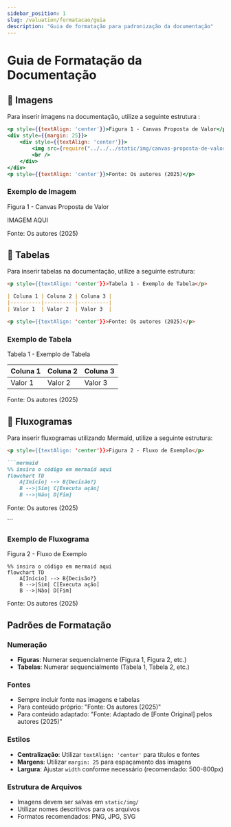```yaml
---
sidebar_position: 1
slug: /valuation/formatacao/guia
description: "Guia de formatação para padronização da documentação"
---
```


# Guia de Formatação da Documentação

## 📌 Imagens

Para inserir imagens na documentação, utilize a seguinte estrutura :

```jsx
<p style={{textAlign: 'center'}}>Figura 1 - Canvas Proposta de Valor</p>
<div style={{margin: 25}}>
    <div style={{textAlign: 'center'}}>
        <img src={require("../../../static/img/canvas-proposta-de-valor.png").default} style={{width: 800}} alt="Canvas Proposta de valor" />
        <br />
    </div>
</div>
<p style={{textAlign: 'center'}}>Fonte: Os autores (2025)</p>
```

### Exemplo de Imagem

<p style={{textAlign: 'center'}}>Figura 1 - Canvas Proposta de Valor</p>
<div style={{margin: 25}}>
    <div style={{textAlign: 'center'}}>
    IMAGEM AQUI
</div>
</div>
<p style={{textAlign: 'center'}}>Fonte: Os autores (2025)</p>

## 📌 Tabelas

Para inserir tabelas na documentação, utilize a seguinte estrutura:

```markdown
<p style={{textAlign: 'center'}}>Tabela 1 - Exemplo de Tabela</p>

| Coluna 1 | Coluna 2 | Coluna 3 |
|----------|----------|----------|
| Valor 1  | Valor 2  | Valor 3  |

<p style={{textAlign: 'center'}}>Fonte: Os autores (2025)</p>
```

### Exemplo de Tabela

<p style={{textAlign: 'center'}}>Tabela 1 - Exemplo de Tabela</p>

| Coluna 1 | Coluna 2 | Coluna 3 |
|----------|----------|----------|
| Valor 1  | Valor 2  | Valor 3  |

<p style={{textAlign: 'center'}}>Fonte: Os autores (2025)</p>

## 📌 Fluxogramas

Para inserir fluxogramas utilizando Mermaid, utilize a seguinte estrutura:

```markdown
<p style={{textAlign: 'center'}}>Figura 2 - Fluxo de Exemplo</p>

```mermaid
%% insira o código em mermaid aqui
flowchart TD
    A[Início] --> B{Decisão?}
    B -->|Sim| C[Executa ação]
    B -->|Não| D[Fim]
```

<p style={{textAlign: 'center'}}>Fonte: Os autores (2025)</p>
```

### Exemplo de Fluxograma

<p style={{textAlign: 'center'}}>Figura 2 - Fluxo de Exemplo</p>

```mermaid
%% insira o código em mermaid aqui
flowchart TD
    A[Início] --> B{Decisão?}
    B -->|Sim| C[Executa ação]
    B -->|Não| D[Fim]
```

<p style={{textAlign: 'center'}}>Fonte: Os autores (2025)</p>

## Padrões de Formatação

### Numeração

- **Figuras**: Numerar sequencialmente (Figura 1, Figura 2, etc.)
- **Tabelas**: Numerar sequencialmente (Tabela 1, Tabela 2, etc.)

### Fontes

- Sempre incluir fonte nas imagens e tabelas
- Para conteúdo próprio: "Fonte: Os autores (2025)"
- Para conteúdo adaptado: "Fonte: Adaptado de [Fonte Original] pelos autores (2025)"

### Estilos

- **Centralização**: Utilizar `textAlign: 'center'` para títulos e fontes
- **Margens**: Utilizar `margin: 25` para espaçamento das imagens
- **Largura**: Ajustar `width` conforme necessário (recomendado: 500-800px)

### Estrutura de Arquivos

- Imagens devem ser salvas em `static/img/`
- Utilizar nomes descritivos para os arquivos
- Formatos recomendados: PNG, JPG, SVG
